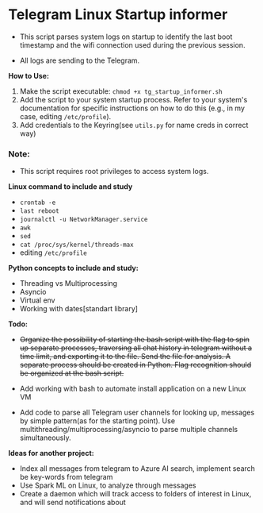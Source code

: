 # Telegram Linux Startup informer

- This script parses system logs on startup to identify the last boot timestamp and the wifi connection used during the previous session. 

- All logs are sending to the Telegram.


**How to Use:**
1. Make the script executable: `chmod +x tg_startup_informer.sh`
2. Add the script to your system startup process. Refer to your system's documentation 
for specific instructions on how to do this (e.g., in my case, editing `/etc/profile`).
3. Add credentials to the Keyring(see `utils.py` for name creds in correct way)

### Note:

* This script requires root privileges to access system logs.

**Linux command to include and study**
- `crontab -e`
- `last reboot` 
- `journalctl -u NetworkManager.service`
- `awk`
- `sed`
- `cat /proc/sys/kernel/threads-max`
- editing `/etc/profile`

**Python concepts to include and study:**
- Threading vs Multiprocessing
- Asyncio
- Virtual env
- Working with dates[standart library]

**Todo:**

- ~~Organize the possibility of starting the bash script with the flag to spin up separate processes, traversing all
chat history in telegram without a time limit, and exporting it to the file. 
Send the file for analysis. 
A separate process should be created in Python. 
Flag recognition should be organized at the bash script.~~

- Add working with bash to automate install application on a new Linux VM

- Add code to parse all Telegram user channels for looking up, messages by simple pattern(as for the starting point). 
Use multithreading/multiprocessing/asyncio to parse multiple channels simultaneously. 


**Ideas for another project:**

- Index all messages from telegram to Azure AI search, implement search be key-words from telegram
- Use Spark ML on Linux, to analyze through messages
- Create a daemon which will track access to folders of interest in Linux, and will send notifications about